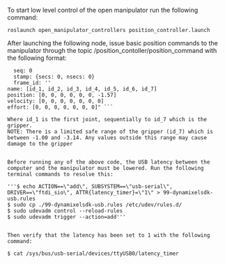 To start low level control of the open manipulator run the following command:

```roslaunch open_manipulator_controllers position_controller.launch```

After launching the following node, issue basic position commands to the manipulator through the topic /position_contoller/position_command with the following format:

```rostopic pub /position_controller/position_command sensor_msgs/JointState "header:
  seq: 0
  stamp: {secs: 0, nsecs: 0}
  frame_id: ''
name: [id_1, id_2, id_3, id_4, id_5, id_6, id_7]
position: [0, 0, 0, 0, 0, 0, -1.57]
velocity: [0, 0, 0, 0, 0, 0, 0]
effort: [0, 0, 0, 0, 0, 0, 0]" ```

Where id_1 is the first joint, sequentially to id_7 which is the gripper.
NOTE: There is a limited safe range of the gripper (id_7) which is between -1.00 and -3.14. Any values outside this range may cause damage to the gripper 


Before running any of the above code, the USB latency between the computer and the manipulator must be lowered. Run the following 
terminal commands to resolve this:

'''$ echo ACTION==\"add\", SUBSYSTEM==\"usb-serial\", DRIVER==\"ftdi_sio\", ATTR{latency_timer}=\"1\" > 99-dynamixelsdk-usb.rules
$ sudo cp ./99-dynamixelsdk-usb.rules /etc/udev/rules.d/
$ sudo udevadm control --reload-rules
$ sudo udevadm trigger --action=add'''


Then verify that the latency has been set to 1 with the following command:

$ cat /sys/bus/usb-serial/devices/ttyUSB0/latency_timer